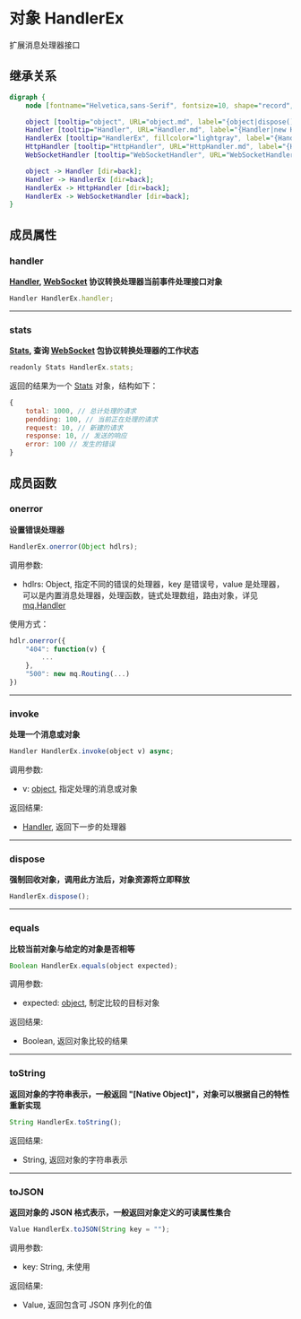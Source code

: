 # 对象 HandlerEx
扩展消息处理器接口

## 继承关系
```dot
digraph {
    node [fontname="Helvetica,sans-Serif", fontsize=10, shape="record", style="filled", fillcolor="white"];

    object [tooltip="object", URL="object.md", label="{object|dispose()\lequals()\ltoString()\ltoJSON()\l}"];
    Handler [tooltip="Handler", URL="Handler.md", label="{Handler|new Handler()\l|invoke()\l}"];
    HandlerEx [tooltip="HandlerEx", fillcolor="lightgray", label="{HandlerEx|handler\lstats\l|onerror()\l}"];
    HttpHandler [tooltip="HttpHandler", URL="HttpHandler.md", label="{HttpHandler|new HttpHandler()\l|forceGZIP\lmaxHeadersCount\lmaxBodySize\lserverName\l|enableCrossOrigin()\l}"];
    WebSocketHandler [tooltip="WebSocketHandler", URL="WebSocketHandler.md", label="{WebSocketHandler|new WebSocketHandler()\l|maxSize\l}"];

    object -> Handler [dir=back];
    Handler -> HandlerEx [dir=back];
    HandlerEx -> HttpHandler [dir=back];
    HandlerEx -> WebSocketHandler [dir=back];
}
```

## 成员属性
        
### handler
**[Handler](Handler.md), [WebSocket](WebSocket.md) 协议转换处理器当前事件处理接口对象**

```JavaScript
Handler HandlerEx.handler;
```

--------------------------
### stats
**[Stats](Stats.md), 查询 [WebSocket](WebSocket.md) 包协议转换处理器的工作状态**

```JavaScript
readonly Stats HandlerEx.stats;
```

返回的结果为一个 [Stats](Stats.md) 对象，结构如下：

```JavaScript
{
    total: 1000, // 总计处理的请求
    pendding: 100, // 当前正在处理的请求
    request: 10, // 新建的请求
    response: 10, // 发送的响应
    error: 100 // 发生的错误
}
```

## 成员函数
        
### onerror
**设置错误处理器**

```JavaScript
HandlerEx.onerror(Object hdlrs);
```

调用参数:
* hdlrs: Object, 指定不同的错误的处理器，key 是错误号，value 是处理器，可以是内置消息处理器，处理函数，链式处理数组，路由对象，详见 [mq.Handler](../../module/ifs/mq.md#Handler)

使用方式：

```JavaScript
hdlr.onerror({
    "404": function(v) {
        ...
    },
    "500": new mq.Routing(...)
})
```

--------------------------
### invoke
**处理一个消息或对象**

```JavaScript
Handler HandlerEx.invoke(object v) async;
```

调用参数:
* v: [object](object.md), 指定处理的消息或对象

返回结果:
* [Handler](Handler.md), 返回下一步的处理器

--------------------------
### dispose
**强制回收对象，调用此方法后，对象资源将立即释放**

```JavaScript
HandlerEx.dispose();
```

--------------------------
### equals
**比较当前对象与给定的对象是否相等**

```JavaScript
Boolean HandlerEx.equals(object expected);
```

调用参数:
* expected: [object](object.md), 制定比较的目标对象

返回结果:
* Boolean, 返回对象比较的结果

--------------------------
### toString
**返回对象的字符串表示，一般返回 "[Native Object]"，对象可以根据自己的特性重新实现**

```JavaScript
String HandlerEx.toString();
```

返回结果:
* String, 返回对象的字符串表示

--------------------------
### toJSON
**返回对象的 JSON 格式表示，一般返回对象定义的可读属性集合**

```JavaScript
Value HandlerEx.toJSON(String key = "");
```

调用参数:
* key: String, 未使用

返回结果:
* Value, 返回包含可 JSON 序列化的值

